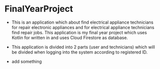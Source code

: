# FinalYearProject
- This is an application which about find electrical appliance technicians for repair electronic appliances 
and for electrical appliance technicians find repair jobs. This application is my final year project which 
uses Kotlin for written in and uses Cloud Firestore as database.

- This application is divided into 2 parts (user and technicians) which will be divided 
when logging into the system according to registered ID.

- add something